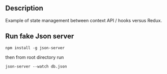 ## Description
Example of state management between context API / hooks versus Redux.

## Run fake Json server

`npm install -g json-server`

then from root directory run

`json-server --watch db.json`

